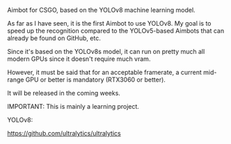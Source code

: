 Aimbot for CSGO, based on the YOLOv8 machine learning model.

As far as I have seen, it is the first Aimbot to use YOLOv8. My goal is to speed up the recognition compared to the YOLOv5-based Aimbots that can already be found on GitHub, etc.

Since it's based on the YOLOv8s model, it can run on pretty much all modern GPUs since it doesn't require much vram. 

However, it must be said that for an acceptable framerate, a current mid-range GPU or better is mandatory (RTX3060 or better).

It will be released in the coming weeks.

IMPORTANT:
This is mainly a learning project. 

YOLOv8:

https://github.com/ultralytics/ultralytics
